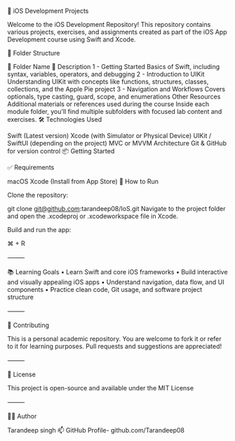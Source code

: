 📱 iOS Development Projects

Welcome to the iOS Development Repository!
This repository contains various projects, exercises, and assignments created as part of the iOS App Development course using Swift and Xcode.

🧭 Folder Structure

📁 Folder Name	📝 Description
1 - Getting Started	Basics of Swift, including syntax, variables, operators, and debugging
2 - Introduction to UIKit	Understanding UIKit with concepts like functions, structures, classes, collections, and the Apple Pie project
3 - Navigation and Workflows	Covers optionals, type casting, guard, scope, and enumerations
Other Resources	Additional materials or references used during the course
Inside each module folder, you'll find multiple subfolders with focused lab content and exercises.
🛠️ Technologies Used

Swift (Latest version)
Xcode (with Simulator or Physical Device)
UIKit / SwiftUI (depending on the project)
MVC or MVVM Architecture
Git & GitHub for version control
📦 Getting Started

✅ Requirements

macOS
Xcode (Install from App Store)
🔧 How to Run

Clone the repository:

git clone git@github.com:tarandeep08/IoS.git
Navigate to the project folder and open the .xcodeproj or .xcodeworkspace file in Xcode.

Build and run the app:

⌘ + R

⸻

📚 Learning Goals • Learn Swift and core iOS frameworks • Build interactive and visually appealing iOS apps • Understand navigation, data flow, and UI components • Practice clean code, Git usage, and software project structure

⸻

🤝 Contributing

This is a personal academic repository. You are welcome to fork it or refer to it for learning purposes. Pull requests and suggestions are appreciated!

⸻

📄 License

This project is open-source and available under the MIT License

⸻

🙋‍♂️ Author

Tarandeep singh 📫 GitHub Profile- github.com/Tarandeep08
